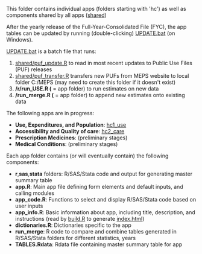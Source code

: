 This folder contains individual apps (folders starting with 'hc') as well as components shared by all apps ([shared](shared))

After the yearly release of the Full-Year-Consolidated File (FYC), the app tables can be updated by running (double-clicking) [UPDATE.bat](UPDATE.bat) (on Windows).

[UPDATE.bat](UPDATE.bat) is a batch file that runs:
1. [shared/puf_update.R](shared/puf_update.R) to read in most recent updates to Public Use Files (PUF) releases
2. [shared/puf_transfer.R](shared/puf_transfer.R) transfers new PUFs from MEPS website to local folder C:/MEPS (may need to create this folder if it doesn't exist)
3. **/r/run_USE.R (** = app folder) to run estimates on new data
4. **/run_merge.R (** = app folder) to append new estimates onto existing data


The following apps are in progress:
* **Use, Expenditures, and Population**: [hc1_use](hc1_use)
* **Accessibility and Quality of care**: [hc2_care](hc2_care) 
* **Prescription Medicines**: (preliminary stages)
* **Medical Conditions**: (preliminary stages)

Each app folder contains (or will eventually contain) the following components:
* **r**,**sas**,**stata** folders: R/SAS/Stata code and output for generating master summary table
* **app.R**: Main app file defining form elements and default inputs, and calling modules
* **app_code.R**: Functions to select and display R/SAS/Stata code based on user inputs
* **app_info.R**: Basic information about app, including title, description, and instructions (read by [build.R](../build.R) to generate [index.html](../index.html))
* **dictionaries.R**: Dictionaries specific to the app
* **run_merge**: R code to compare and combine tables generated in R/SAS/Stata folders for different statistics, years
* **TABLES.Rdata**: Rdata file containing master summary table for app

